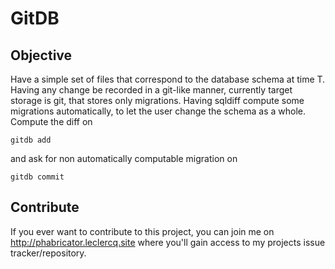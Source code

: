 GitDB
=====

Objective
---------

Have a simple set of files that correspond to the database schema at time T.
Having any change be recorded in a git-like manner, currently target storage is git, that stores only migrations.
Having sqldiff compute some migrations automatically, to let the user change the schema as a whole.
Compute the diff on

```
gitdb add
```

and ask for non automatically computable migration on

```
gitdb commit
```


Contribute
----------

If you ever want to contribute to this project, you can join me on http://phabricator.leclercq.site where
you'll gain access to my projects issue tracker/repository.
